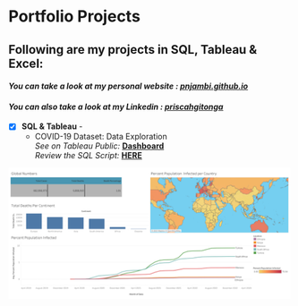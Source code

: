 # Portfolio Projects
## Following are my projects in SQL, Tableau & Excel: <br />
#### *You can take a look at my personal website : [pnjambi.github.io](https://pnjambi.github.io)* <br />
#### *You can also take a look at my Linkedin : [priscahgitonga](https://www.linkedin.com/in/priscahgitonga/)* <br />



- [x] **SQL & Tableau** - 
  - COVID-19 Dataset: Data Exploration  <br />
*See on Tableau Public:* **[Dashboard](https://public.tableau.com/views/CovidDashboard_16736844286160/Dashboard1?:language=en-US&:display_count=n&:origin=viz_share_link)**<br />
*Review the SQL Script:* **[HERE](./covidanalysis.sql)**<br />

![Instagram Clone Dashboard](images/covidvisual.png)